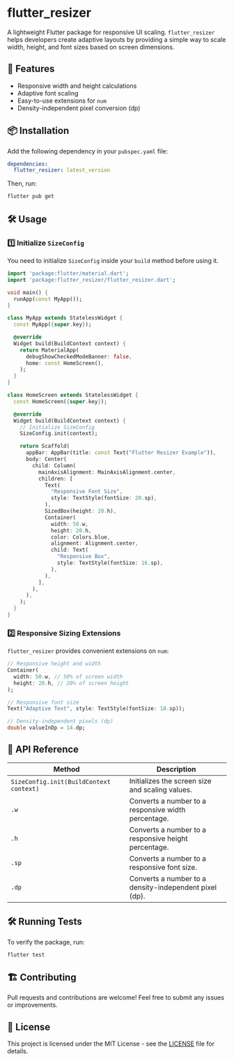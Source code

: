 # flutter_resizer

A lightweight Flutter package for responsive UI scaling. `flutter_resizer` helps developers create adaptive layouts by providing a simple way to scale width, height, and font sizes based on screen dimensions.

## 🚀 Features
- Responsive width and height calculations
- Adaptive font scaling
- Easy-to-use extensions for `num`
- Density-independent pixel conversion (dp)

## 📦 Installation
Add the following dependency in your `pubspec.yaml` file:

```yaml
dependencies:
  flutter_resizer: latest_version
```

Then, run:
```sh
flutter pub get
```

## 🛠 Usage

### 1️⃣ Initialize `SizeConfig`
You need to initialize `SizeConfig` inside your `build` method before using it.

```dart
import 'package:flutter/material.dart';
import 'package:flutter_resizer/flutter_resizer.dart';

void main() {
  runApp(const MyApp());
}

class MyApp extends StatelessWidget {
  const MyApp({super.key});

  @override
  Widget build(BuildContext context) {
    return MaterialApp(
      debugShowCheckedModeBanner: false,
      home: const HomeScreen(),
    );
  }
}

class HomeScreen extends StatelessWidget {
  const HomeScreen({super.key});

  @override
  Widget build(BuildContext context) {
    // Initialize SizeConfig
    SizeConfig.init(context);

    return Scaffold(
      appBar: AppBar(title: const Text("Flutter Resizer Example")),
      body: Center(
        child: Column(
          mainAxisAlignment: MainAxisAlignment.center,
          children: [
            Text(
              "Responsive Font Size",
              style: TextStyle(fontSize: 20.sp),
            ),
            SizedBox(height: 20.h),
            Container(
              width: 50.w,
              height: 20.h,
              color: Colors.blue,
              alignment: Alignment.center,
              child: Text(
                "Responsive Box",
                style: TextStyle(fontSize: 16.sp),
              ),
            ),
          ],
        ),
      ),
    );
  }
}
```

### 2️⃣ Responsive Sizing Extensions
`flutter_resizer` provides convenient extensions on `num`:

```dart
// Responsive height and width
Container(
  width: 50.w, // 50% of screen width
  height: 20.h, // 20% of screen height
);

// Responsive font size
Text("Adaptive Text", style: TextStyle(fontSize: 18.sp));

// Density-independent pixels (dp)
double valueInDp = 14.dp;
```

## 📝 API Reference
| Method | Description |
|--------|-------------|
| `SizeConfig.init(BuildContext context)` | Initializes the screen size and scaling values. |
| `.w` | Converts a number to a responsive width percentage. |
| `.h` | Converts a number to a responsive height percentage. |
| `.sp` | Converts a number to a responsive font size. |
| `.dp` | Converts a number to a density-independent pixel (dp). |

## 🛠 Running Tests
To verify the package, run:
```sh
flutter test
```

## 🏗 Contributing
Pull requests and contributions are welcome! Feel free to submit any issues or improvements.

## 📄 License
This project is licensed under the MIT License - see the [LICENSE](LICENSE) file for details.

